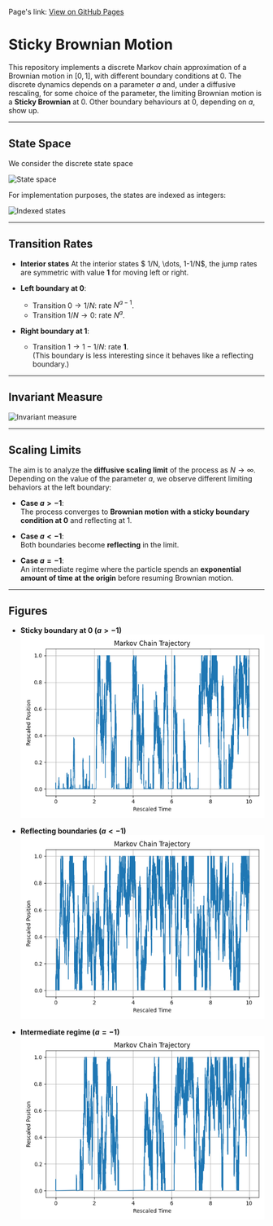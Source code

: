 Page's link: [View on GitHub Pages](https://alessandrogubbiotti.github.io/Sticky-Brownian-Motion/)

# Sticky Brownian Motion

This repository implements a discrete Markov chain approximation of a Brownian motion in $[0,1]$, with different boundary conditions at $0$. The discrete dynamics depends on a parameter $a$ and, under a diffusive rescaling, for some choice of the parameter, the limiting Brownian motion is a **Sticky Brownian** at $0$. Other boundary behaviours at $0$, depending on $a$, show up. 

---

## State Space

We consider the discrete state space  

![State space](https://latex.codecogs.com/svg.latex?\\dpi{150}\color{white}{0,\tfrac{1}{N},\tfrac{2}{N},\dots,1\})  

For implementation purposes, the states are indexed as integers:  

![Indexed states](https://latex.codecogs.com/svg.latex?\dpi{150}\color{white}\{0,1,2,\dots,N\})  

---

## Transition Rates

- **Interior states** At the interior states $ 1/N, \dots, 1-1/N$, the jump rates are symmetric with value **1** for moving left or right.

- **Left boundary at 0**:
  - Transition $0 \to 1/N$: rate $N^{a-1}$.
  - Transition $1/N \to 0$: rate $N^{a}$.

- **Right boundary at 1**:  
  - Transition $1 \to 1 - 1/N$: rate **1**.  
  (This boundary is less interesting since it behaves like a reflecting boundary.)

---

## Invariant Measure

![Invariant measure](https://latex.codecogs.com/svg.latex?\dpi{150}\color{white}\pi(0)=\tfrac{1}{2},\;\pi(k)=\tfrac{1}{2N},\;k=1,...,N)  

---

## Scaling Limits

The aim is to analyze the **diffusive scaling limit** of the process as $N \to \infty$.  
Depending on the value of the parameter $a$, we observe different limiting behaviors at the left boundary:

- **Case $a > -1$**:  
  The process converges to **Brownian motion with a sticky boundary condition at 0** and reflecting at 1.

- **Case $a < -1$**:  
  Both boundaries become **reflecting** in the limit.

- **Case $a = -1$**:  
  An intermediate regime where the particle spends an **exponential amount of time at the origin** before resuming Brownian motion.

---

## Figures

- **Sticky boundary at 0 $(a > -1)$**  
  ![Sticky case](figures/stickyN300T10A-0.5.png)

- **Reflecting boundaries $(a < -1)$**  
  ![Reflecting case](figures/stickyN300T10A-1.3.png)

- **Intermediate regime $(a = -1)$**  
  ![Intermediate case](figures/stickyN300T10A-1.0.png)


